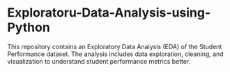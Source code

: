 # Exploratoru-Data-Analysis-using-Python
This repository contains an Exploratory Data Analysis (EDA) of the Student Performance dataset. The analysis includes data exploration, cleaning, and visualization to understand student performance metrics better.
